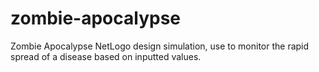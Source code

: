 # zombie-apocalypse
Zombie Apocalypse NetLogo design simulation, use to monitor the rapid spread of a disease based on inputted values.
